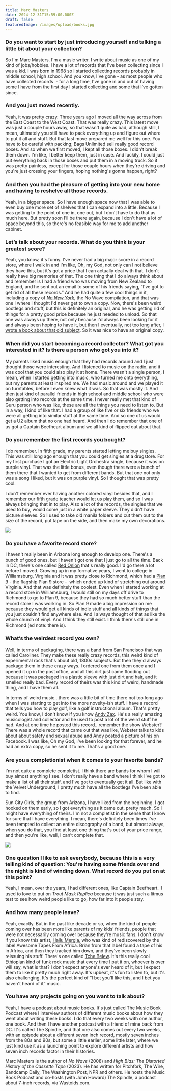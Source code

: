 ```yaml
---
title: Marc Masters
date: 2024-12-31T15:59:00.000Z
draft: false
featuredImage: /images/upload/books.jpg
---
```

### Do you want to start by just introducing yourself and talking a little bit about your collection?

So I'm Marc Masters. I'm a music writer. I write about music as one of my kind of jobs/hobbies. I have a lot of records that I've been collecting since I was a kid. I was born in 1968 so I started collecting records probably in middle school, high school. And you know, I've gone - as most people who have collected records  - for a long time, I've gone in and out of having some I have from the first day I started collecting and some that I’ve gotten since.

### And you just moved recently.

Yeah, it was pretty crazy. Three years ago I moved all the way across from the East Coast to the West Coast. That was really crazy. This latest move was just a couple hours away, so that wasn't quite as bad, although still, I mean, ultimately you still have to pack everything up and figure out where to put it all and stuff. But that last move prepared me well for this one. You have to be careful with packing; Bags Unlimited sell really good record boxes. And so when we first moved, I kept all those boxes. I didn't break them down. I'm like, I better keep them, just in case. And luckily, I could just put everything back in those boxes and put them in a moving truck. So it was pretty painless, except for those couple hours when they're driving and you're just crossing your fingers, hoping nothing's gonna happen, right? 

### And then you had the pleasure of getting into your new home and having to reshelve all those records.

Yeah, in a bigger space. So I have enough space now that I was able to even buy one more set of shelves that I can expand into a little. Because I was getting to the point of one in, one out, but I don’t have to do that as much here. But pretty soon I’ll be there again, because I don't have a lot of space beyond this, so there's no feasible way for me to add another cabinet.

### Let’s talk about your records. What do you think is your greatest score?

Yeah, you know, it's funny. I've never had a big major score in a record store, where I walk in and I'm like, Oh, my God, not only can I not believe they have this, but it's got a price that I can actually deal with that. I don't really have big memories of that. The one thing that I do always think about and remember is I had a friend who was moving from New Zealand to England, and he sent out an email to some of his friends saying, “I've got to get rid of all these records.” And he had quite a few cool things in it, including a copy of *[No New York](https://www.discogs.com/release/399666-Various-No-New-York?srsltid=AfmBOop1yH0LCVFO9ctUUvP9qRIvFwQx8iLRepd9BVESdA5MlyMq9dwl)*, the No Wave compilation, and that was one I where I thought I'd never get to own a copy. Now, there's been weird bootlegs and stuff, but this is definitely an original, and he was getting rid of things for a pretty good price because he just needed to unload. So that one was always up there, not only because I'd always been looking for it and always been hoping to have it, but then I eventually, not too long after, I [wrote a book about that old subject](https://www.amazon.com/No-Wave-Marc-Masters/dp/190615502X?ref_=ast_author_dp). So it was nice to have an original copy. 

### When did you start becoming a record collector? What got you interested in it? Is there a person who got you into it?

My parents liked music enough that they had records around and I just thought those were interesting. And I listened to music on the radio, and it was cool that you could also play it at home. There wasn't a single person, I mean, when I started getting into music, who turned me onto everything, but my parents at least inspired me. We had music around and we played it on turntables, before I even knew what it was. So that was mostly it. And then just kind of parallel friends in high school and middle school who were also getting into records at the same time. I never really met that kind of Guru person who was like, these are all the things you need to listen to. But in a way, I kind of like that. I had a group of like five or six friends who we were all getting into similar stuff at the same time. And so one of us would get a U2 album that no one had heard. And then I do remember that one of us got a Captain Beefheart album and we all kind of flipped out about that. 

### Do you remember the first records you bought?


I do remember. In fifth grade, my parents started letting me buy singles. This was still long ago enough that you could get singles at a drugstore. For my first purchase I got an Electric Light Orchestra single, because it was on purple vinyl. That was the little bonus, even though there were a bunch of them there that I wanted to get from different bands. But that one not only was a song I liked, but it was on purple vinyl. So I thought that was pretty cool.

I don't remember ever having another colored vinyl besides that, and I remember our fifth grade teacher would let us play them, and so I was always bringing that in to play. Also a lot of the records, the singles that we used to buy, would come just in a white paper sleeve. They didn't have picture sleeves. So I used to take old manila folders and cut them out to the size of the record, put tape on the side, and then make my own decorations.

![](/images/upload/marc-vinyl.jpg)

### Do you have a favorite record store?

I haven't really been in Arizona long enough to develop one. There's a bunch of good ones, but I haven't got one that I just go to all the time. Back in DC, there's one called [Red Onion](https://www.redonionrecords.com/) that's really good. I'd go there a lot before I moved. Growing up in my formative years, I went to college in Williamsburg, Virginia and it was pretty close to Richmond, which had a [Plan 9](https://plan9music.com/?srsltid=AfmBOoq0-O-9EaoQJ7Zss-1c8gWD7GxFkuTZP7TYeBoPdjtv__sg8EEC) - the flagship Plan 9 store -  which ended up kind of stretching out around Virginia. And that was definitely the coolest. Even when I started working at a record store in Williamsburg, I would still on my days off drive to Richmond to go to Plan 9, because they had so much better stuff than the record store I was working in. So Plan 9 made a big impression on me because they would get all kinds of indie stuff and all kinds of things that you just couldn't find anywhere else. And I always thought of that as like the whole church of vinyl. And I think they still exist. I think there's still one in Richmond (ed note: there is).

### What’s the weirdest record you own?

Well, in terms of packaging, there was a band from San Francisco that was called Caroliner. They make these really crazy records, this weird kind of experimental rock that's about old, 1800s subjects. But then they'd always package them in these crazy ways. I ordered one from them once and I opened it up in the post office, and all this dirt just came flooding out because it was packaged in a plastic sleeve with just dirt and hair, and it smelled really bad. Every record of theirs was this kind of weird, handmade thing, and I have them all.

In terms of weird music…there was a little bit of time there not too long ago when I was starting to get into the more novelty-ish stuff. I have a record that tells you how to play golf, like a golf instructional album. That's pretty weird. You know, I don't know if you know [Andy Zax](https://www.andyzax.com/). He's a really amazing musicologist and collector and he used to post a lot of the weird stuff he had. And at one time he posted this record…remember the show Webster? There was a whole record that came out that was like, Webster talks to kids about about safety and sexual abuse and Andy posted a picture of his on Facebook. I was like, Oh my God, I've been looking for that forever, and he had an extra copy, so he sent it to me. That's a good one.

### Are you a completionist when it comes to your favorite bands?

I'm not quite a complete completist. I think there are bands for whom I will buy almost anything I see. I don't really have a band where I think I've got to make a list of all their stuff, and I've got to eventually get it all. But like with the Velvet Underground, I pretty much have all the bootlegs I’ve been able to find.

Sun City Girls, the group from Arizona, I have liked from the beginning. I got hooked on them early, so I got everything as it came out, pretty much. So I might have everything of theirs. I'm not a completist in the sense that I know for sure that I have everything. I mean, there's definitely been times I've been tempted to collect an entire discography of a band, but almost always, when you do that, you find at least one thing that's out of your price range, and then you're like, well, I can’t complete that. 

![](/images/upload/no-new-york.jpg)

### One question I like to ask everybody, because this is a very telling kind of question: You're having some friends over and the night is kind of winding down. What record do you put on at this point?

Yeah, I mean, over the years, I had different ones, like Captain Beefheart.  I used to love to put on *Trout Mask Replica* because it was just such a litmus test to see how weird people like to go, how far into it people stay.

### And how many people leave?

Yeah, exactly. But in the past like decade or so, when the kind of people coming over has been more like parents of my kids’ friends, people that were not necessarily coming over because they're music fans. I don't know if you know this artist, [Hailu Mergia](https://hailumergia.bandcamp.com/), who was kind of rediscovered by the label Awesome Tapes From Africa. Brian from that label found a tape of his in Africa, and then they tracked him down, and they've been slowly reissuing his stuff. There's one called [Tche Belew](https://hailumergia.bandcamp.com/album/tche-belew). It's this really cool Ethiopian kind of funk rock music that every time I put it on, whoever is over will say, what is that? I don’t expect anyone's ever heard of it, but I expect them to like it pretty much right away. It's upbeat, it's fun to listen to, but it's also challenging. It's the perfect kind of “I bet you'll like this, and I bet you haven't heard of it” music.

### You have any projects going on you want to talk about?

Yeah, I have a podcast about music books. It's just called The Music Book Podcast where I interview authors of different music books about how they went about writing these books. I do that every two weeks with one author, one book. And then I have another podcast with a friend of mine back from DC. It's called The Spindle, and that one also comes out every two weeks, with an episode about a different seven inch record, mostly seven inches from the 80s and 90s, but some a little earlier, some little later, where we just kind use it as a launching point to explore different artists and how seven inch records factor in their histories.



Marc Masters is the author of *No Wave* (2008) and *High Bias: The Distorted History of the Cassette Tape* (2023). He has written for Pitchfork, The Wire, Bandcamp Daily, The Washington Post, NPR and others. He hosts the Music Book Podcast and co-hosts (with John Howard) The Spindle, a podcast about 7-inch records, via Wastoids.com.
